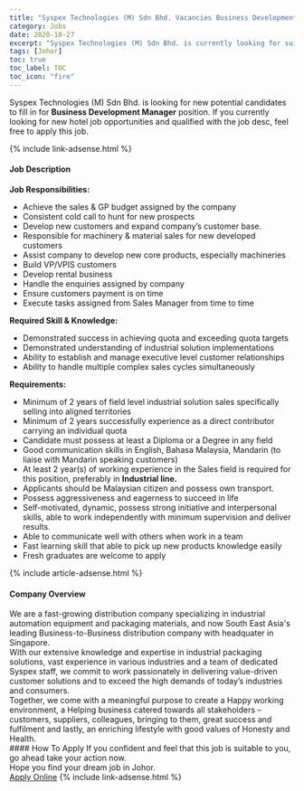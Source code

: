 ```yaml
---
title: "Syspex Technologies (M) Sdn Bhd. Vacancies Business Development Manager" 
category: Jobs 
date: 2020-10-27 
excerpt: "Syspex Technologies (M) Sdn Bhd. is currently looking for suitable person to fill in the Business Development Manager which positioned at Johor" 
tags: [Johor] 
toc: true 
toc_label: TOC 
toc_icon: "fire" 
--- 
```


<p>Syspex Technologies (M) Sdn Bhd. is looking for new potential candidates to fill in for <b>Business Development Manager</b> position. If you currently looking for new hotel job opportunities and qualified with the job desc, feel free to apply this job.
</p>{% include link-adsense.html %} 
<div><div><h4>Job Description</h4></div><div><div><span><div><div><strong>Job Responsibilities:</strong></div><ul><li>Achieve the sales &amp; GP budget assigned by the company</li><li>Consistent cold call to hunt for new prospects</li><li>Develop new customers and expand company&#8217;s customer base.</li><li>Responsible for machinery &amp; material sales for new developed customers</li><li>Assist company to develop new core products, especially machineries</li><li>Build VP/VPIS customers</li><li>Develop rental business</li><li>Handle the enquiries assigned by company</li><li>Ensure customers payment is on time</li><li>Execute tasks assigned from Sales Manager from time to time</li></ul><div><strong>Required Skill &amp; Knowledge:</strong></div><ul><li>Demonstrated success in achieving quota and exceeding quota targets</li><li>Demonstrated understanding of industrial solution implementations</li><li>Ability to establish and manage executive level customer relationships</li><li>Ability to handle multiple complex sales cycles simultaneously</li></ul><div><strong>Requirements:</strong></div><ul><li>Minimum of 2 years of field level industrial solution sales specifically selling into aligned territories</li><li>Minimum of 2 years successfully experience as a direct contributor carrying an individual quota</li><li>Candidate must possess at least a Diploma or a Degree in any field</li><li>Good communication skills in English, Bahasa Malaysia, Mandarin (to liaise with Mandarin speaking customers)</li><li>At least 2 year(s) of working experience in the Sales field is required for this position, preferably&#160;in&#160;<strong>Industrial line.</strong></li><li>Applicants should be Malaysian citizen and possess own transport.</li><li>Possess aggressiveness and eagerness to succeed in life</li><li>Self-motivated, dynamic, possess strong initiative and interpersonal skills, able to work independently with minimum supervision and deliver results.</li><li>Able to communicate well with others when work in a team</li><li>Fast learning skill that able to pick up new products knowledge easily</li><li>Fresh graduates are welcome to apply&#160;</li></ul></div></span></div></div></div> 
{% include article-adsense.html %} 
<div><div><h4>Company Overview</h4></div><div><div><span><div><div>
<div>We are a fast-growing distribution company specializing in industrial automation equipment and packaging materials, and now South East Asia's leading Business-to-Business distribution company with headquater in Singapore.


<div>With our extensive knowledge and expertise in industrial packaging solutions, vast experience in various industries and a team of dedicated Syspex staff, we commit to work passionately in delivering value-driven customer solutions and to exceed the high demands of today&#8217;s industries and consumers.</div>
<div>Together, we come with a meaningful purpose to create a Happy working environment, a Helping business catered towards all stakeholders &#8211; customers, suppliers, colleagues, bringing to them, great success and fulfilment and lastly, an enriching lifestyle with good values of Honesty and Health.</div>
</div>
</div></div></span></div></div></div> 
#### How To Apply 
If you confident and feel that this job is suitable to you, go ahead take your action now. <br/> 
Hope you find your dream job in Johor. <br/> 
<a href="https://www.jobstreet.com.my/en/job/business-development-manager-4412370?jobId=jobstreet-my-job-4412370" class="btn btn--info" target="_blank" rel="nofollow noopenner">Apply Online</a> 
{% include link-adsense.html %} 